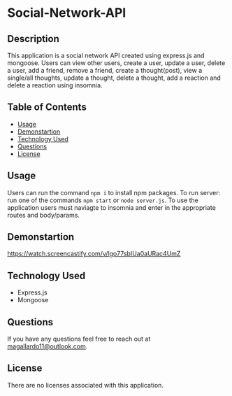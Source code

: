 # Social-Network-API

## Description 
This application is a social network API created using express.js and mongoose. Users can view other users, create a user, update a user, delete a user, add a friend, remove a friend, create a thought(post), view a single/all thoughts, update a thought, delete a thought, add a reaction and delete a reaction using insomnia.

## Table of Contents

* [Usage](#usage)
* [Demonstartion](#demonstartion)
* [Technology Used](#technologies-used)
* [Questions](#questions)
* [License](#license)

## Usage
Users can run the command `npm i` to install npm packages.
To run server: run one of the commands `npm start` or `node server.js`.
To use the application users must naviagte to insomnia and enter in the appropriate routes and body/params.

## Demonstartion
https://watch.screencastify.com/v/lgo77sbIUa0aURac4UmZ

## Technology Used
* Express.js
* Mongoose

## Questions 
If you have any questions feel free to reach out at magallardo11@outlook.com.

## License
There are no licenses associated with this application.